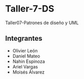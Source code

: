 # Taller-7-DS
Taller07-Patrones de diseño y UML
## Integrantes
- Olivier León
- Daniel Mateo
- Nahin Espinoza
- Ariel Vargas
- Moisés Álvarez
